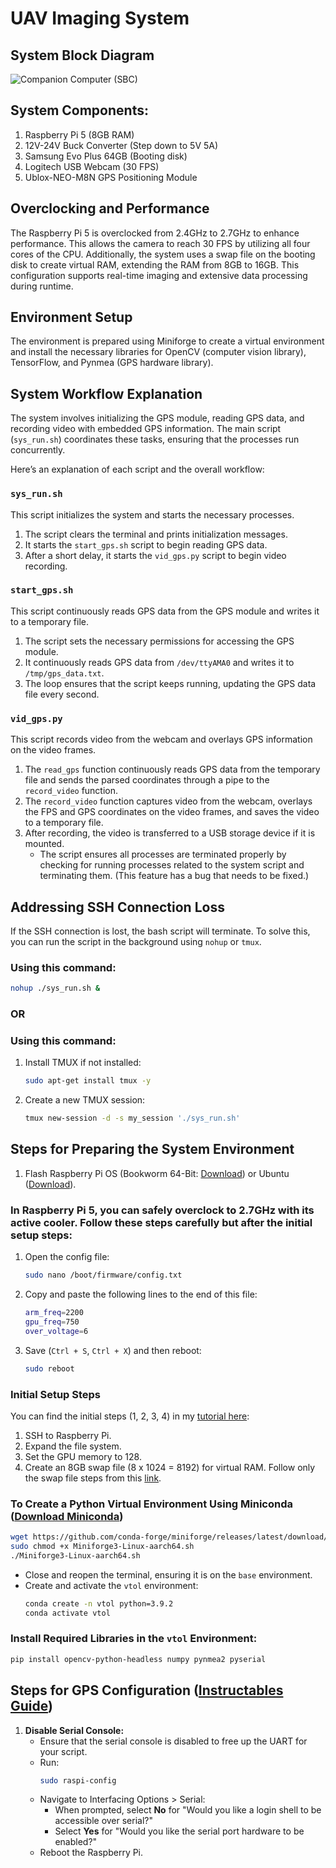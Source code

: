 # UAV Imaging System

## System Block Diagram
![Companion Computer (SBC)](https://github.com/user-attachments/assets/0f4466d1-82da-45e2-8a17-c8f3875cd3bc)

## System Components:
1. Raspberry Pi 5 (8GB RAM)
2. 12V-24V Buck Converter (Step down to 5V 5A)
3. Samsung Evo Plus 64GB (Booting disk)
4. Logitech USB Webcam (30 FPS)
5. Ublox-NEO-M8N GPS Positioning Module

## Overclocking and Performance
The Raspberry Pi 5 is overclocked from 2.4GHz to 2.7GHz to enhance performance. This allows the camera to reach 30 FPS by utilizing all four cores of the CPU. Additionally, the system uses a swap file on the booting disk to create virtual RAM, extending the RAM from 8GB to 16GB. This configuration supports real-time imaging and extensive data processing during runtime.

## Environment Setup
The environment is prepared using Miniforge to create a virtual environment and install the necessary libraries for OpenCV (computer vision library), TensorFlow, and Pynmea (GPS hardware library).

## System Workflow Explanation
The system involves initializing the GPS module, reading GPS data, and recording video with embedded GPS information. The main script (`sys_run.sh`) coordinates these tasks, ensuring that the processes run concurrently.

Here’s an explanation of each script and the overall workflow:

### `sys_run.sh`
This script initializes the system and starts the necessary processes.
1. The script clears the terminal and prints initialization messages.
2. It starts the `start_gps.sh` script to begin reading GPS data.
3. After a short delay, it starts the `vid_gps.py` script to begin video recording.

### `start_gps.sh`
This script continuously reads GPS data from the GPS module and writes it to a temporary file.
1. The script sets the necessary permissions for accessing the GPS module.
2. It continuously reads GPS data from `/dev/ttyAMA0` and writes it to `/tmp/gps_data.txt`.
3. The loop ensures that the script keeps running, updating the GPS data file every second.

### `vid_gps.py`
This script records video from the webcam and overlays GPS information on the video frames.
1. The `read_gps` function continuously reads GPS data from the temporary file and sends the parsed coordinates through a pipe to the `record_video` function.
2. The `record_video` function captures video from the webcam, overlays the FPS and GPS coordinates on the video frames, and saves the video to a temporary file.
3. After recording, the video is transferred to a USB storage device if it is mounted.
   - The script ensures all processes are terminated properly by checking for running processes related to the system script and terminating them. (This feature has a bug that needs to be fixed.)

## Addressing SSH Connection Loss
If the SSH connection is lost, the bash script will terminate. To solve this, you can run the script in the background using `nohup` or `tmux`.

### Using this command:
```bash
nohup ./sys_run.sh &
```

### OR

### Using this command:
1. Install TMUX if not installed:
   ```bash
   sudo apt-get install tmux -y
   ```
2. Create a new TMUX session:
   ```bash
   tmux new-session -d -s my_session './sys_run.sh'
   ```

## Steps for Preparing the System Environment
1. Flash Raspberry Pi OS (Bookworm 64-Bit: [Download](https://www.raspberrypi.com/software/operating-systems/#raspberry-pi-os-64-bit)) or Ubuntu ([Download](https://ubuntu.com/raspberry-pi)).

### In Raspberry Pi 5, you can safely overclock to 2.7GHz with its active cooler. Follow these steps carefully but after the initial setup steps:
1. Open the config file:
   ```bash
   sudo nano /boot/firmware/config.txt
   ```
2. Copy and paste the following lines to the end of this file:
   ```bash
   arm_freq=2200
   gpu_freq=750
   over_voltage=6
   ```
3. Save (`Ctrl + S`, `Ctrl + X`) and then reboot:
   ```bash
   sudo reboot
   ```

### Initial Setup Steps
You can find the initial steps (1, 2, 3, 4) in my [tutorial here](https://www.youtube.com/watch?v=cKhocaaQgyM):
1. SSH to Raspberry Pi.
2. Expand the file system.
3. Set the GPU memory to 128.
4. Create an 8GB swap file (8 x 1024 = 8192) for virtual RAM. Follow only the swap file steps from this [link](https://qengineering.eu/install%20opencv%20on%20raspberry%20pi%205.html).

### To Create a Python Virtual Environment Using Miniconda ([Download Miniconda](https://github.com/conda-forge/miniforge))
```bash
wget https://github.com/conda-forge/miniforge/releases/latest/download/Miniforge3-Linux-aarch64.sh
sudo chmod +x Miniforge3-Linux-aarch64.sh
./Miniforge3-Linux-aarch64.sh
```
- Close and reopen the terminal, ensuring it is on the `base` environment.
- Create and activate the `vtol` environment:
   ```bash
   conda create -n vtol python=3.9.2
   conda activate vtol
   ```

### Install Required Libraries in the `vtol` Environment:
```bash
pip install opencv-python-headless numpy pynmea2 pyserial
```

## Steps for GPS Configuration ([Instructables Guide](https://www.instructables.com/Interfacing-GPS-Module-With-Raspberry-Pi/))
1. **Disable Serial Console:**
   - Ensure that the serial console is disabled to free up the UART for your script.
   - Run:
     ```bash
     sudo raspi-config
     ```
   - Navigate to Interfacing Options > Serial:
     - When prompted, select **No** for "Would you like a login shell to be accessible over serial?"
     - Select **Yes** for "Would you like the serial port hardware to be enabled?"
   - Reboot the Raspberry Pi.
